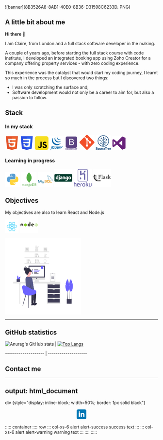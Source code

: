 ![banner](8B3526A8-8AB1-40E0-8B36-D31598C6233D. PNG)

## A little bit about me 

**Hi there 👋**

I am Claire, from London and a full stack software developer in the making. 

A couple of years ago, before starting the full stack course with code institute, I developed an integrated booking app using Zoho Creator for a company offering property services - with zero coding experience.  

This experience was the catalyst that would start my coding journey, I learnt so much in the process but I discovered two things:    

  + I was only scratching the surface and, 
  + Software development would not only be a career to aim for, but also a passion to follow. 

## Stack 

    

### **In my stack**

<img height="45" width="45" src="https://github.com/edent/SuperTinyIcons/blob/master/images/svg/html5.svg" />  <img height="45" widht="45" src="https://github.com/edent/SuperTinyIcons/blob/master/images/svg/css3.svg" />  <img height="45" widht="45" src="https://github.com/edent/SuperTinyIcons/blob/master/images/svg/javascript.svg" />  <img height="45" widht="45" src="https://github.com/devicons/devicon/blob/master/icons/jquery/jquery-plain-wordmark.svg" />  <img height="45" widht="45" src="https://github.com/devicons/devicon/blob/master/icons/bootstrap/bootstrap-plain-wordmark.svg" />   <img height="50" widht="50" src="https://github.com/devicons/devicon/blob/master/icons/git/git-original.svg" /> <img height="50" widht="50" src="https://github.com/devicons/devicon/blob/master/icons/sourcetree/sourcetree-original-wordmark.svg" /> <img height="45" widht="45" src="https://github.com/devicons/devicon/blob/master/icons/visualstudio/visualstudio-plain.svg" /> 

### **Learning in progress**         

  <img height="50" widht="50" src="https://github.com/edent/SuperTinyIcons/blob/master/images/svg/python.svg" />  <img height="50" widht="50" src="https://github.com/devicons/devicon/blob/master/icons/mongodb/mongodb-plain-wordmark.svg" />  <img height="50" width="50" src="https://github.com/devicons/devicon/blob/master/icons/mysql/mysql-original-wordmark.svg" />  <img height="60" width="60" src="https://github.com/devicons/devicon/blob/master/icons/django/django-original.svg" /> <img height="60" width="60" src="https://github.com/devicons/devicon/blob/master/icons/heroku/heroku-original-wordmark.svg" />  <img height="60" width="60" src="https://github.com/devicons/devicon/blob/master/icons/flask/flask-original-wordmark.svg" />

## Objectives

  My objectives are also to learn React and Node.js       
  <img height="45" widht="45" src="https://github.com/edent/SuperTinyIcons/blob/master/images/svg/react.svg" />  <img height="60" widht="60" src="https://github.com/devicons/devicon/blob/master/icons/nodejs/nodejs-original-wordmark.svg" />    

<img width="250" height="250" src="undraw_remotely_2j6y.png">

---

## GitHub statistics

 

![Anurag's GitHub stats](https://github-readme-stats.vercel.app/api?username=lemocla&show_icons=true&theme=tokyonight&hide=prs,issues) | [![Top Langs](https://github-readme-stats.vercel.app/api/top-langs/?username=lemocla&layout=compact&theme=tokyonight&hide=shell)](https://github.com/anuraghazra/github-readme-stats)

 -------------------- | --------------------

## Contact me 

---
output: html_document
---
div {style="display: inline-block; width=50%; border: 1px solid black"}
<div align="center" width="100%"><a href="https://www.linkedin.com/in/claire-lemonnier-9a7869154/" ><img height="32" widht="32" src="https://github.com/edent/SuperTinyIcons/blob/master/images/svg/linkedin.svg" /></a></div>


::::: container
:::: row
::: col-xs-6 alert alert-success
success text
:::
::: col-xs-6 alert alert-warning
warning text
:::
::::
:::::
